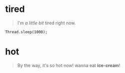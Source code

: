 # tired
> I'm *a little bit* tired right now.
```
Thread.sleep(1000);
```
# hot
> By the way, it's so hot now!
> wanna eat **ice-cream**!
